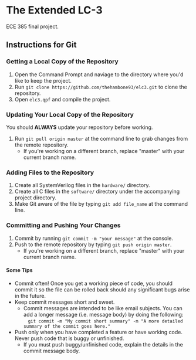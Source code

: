 # The Extended LC-3
ECE 385 final project.

## Instructions for Git
### Getting a Local Copy of the Repository
1. Open the Command Prompt and naviage to the directory where you'd like to keep
   the project.
2. Run `git clone https://github.com/thehambone93/elc3.git` to clone the
   repository.
3. Open `elc3.qpf` and compile the project.

### Updating Your Local Copy of the Repository
You should **ALWAYS** update your repository before working.
1. Run `git pull origin master` at the command line to grab changes from the
   remote repository.
    * If you're working on a different branch, replace "master" with your current
      branch name.

### Adding Files to the Repository
1. Create all SystemVerilog files in the `hardware/` directory.
2. Create all C files in the `software/` directory under the accompanying project
   directory.
3. Make Git aware of the file by typing `git add file_name` at the command line.

### Committing and Pushing Your Changes
1. Commit by running `git commit -m "your message"` at the console.
2. Push to the remote repository by typing `git push origin master`.
    * If you're working on a different branch, replace "master" with your current
      branch name.

#### Some Tips
* Commit often! Once you get a working piece of code, you should commit it so the
  file can be rolled back should any significant bugs arise in the future.
* Keep commit messages short and sweet.
  * Commit messages are intended to be like email subjects. You can add a longer
    message (i.e. message body) by doing the following:  
    `git commit -m "My commit short summary" -m "A more detailed summary of the commit goes here."`  
* Push only when you have completed a feature or have working code. Never push
  code that is buggy or unfinished.
  * If you must push buggy/unfinished code, explain the details in the commit
    message body.
